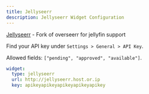 ```yaml
---
title: Jellyseerr
description: Jellyseerr Widget Configuration
---
```


[Jellyseerr](https://github.com/Fallenbagel/jellyseerr) - Fork of overseerr for jellyfin support

Find your API key under `Settings > General > API Key`.

Allowed fields: `["pending", "approved", "available"]`.

```yaml
widget:
  type: jellyseerr
  url: http://jellyseerr.host.or.ip
  key: apikeyapikeyapikeyapikeyapikey
```
